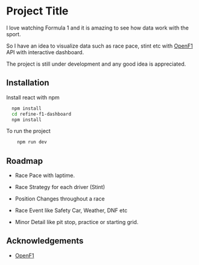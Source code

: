 
# Project Title



I love watching Formula 1 and it is amazing to see how data work with the sport. 

So I have an idea to visualize  data such as race pace, stint etc with [OpenF1](https://openf1.org/) API with interactive dashboard.

The project is still under development and any good idea is appreciated.













## Installation

Install react with npm

```bash
  npm install 
  cd refine-f1-dashboard
  npm install 
```


To run the project


```bash
    npm run dev
```



    
## Roadmap

- Race Pace with laptime.

- Race Strategy for each driver (Stint)

- Position Changes throughout a race

- Race Event like Safety Car, Weather, DNF etc

- Minor Detail like pit stop, practice or starting grid.


## Acknowledgements

 - [OpenF1](https://openf1.org/)

